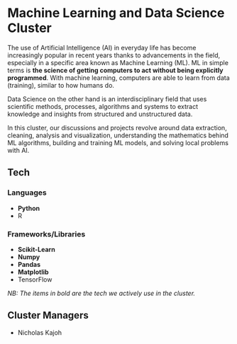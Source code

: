 # Machine Learning and Data Science Cluster
The use of Artificial Intelligence (AI) in everyday life has become increasingly popular in recent years thanks to advancements in the field, especially in a specific area known as Machine Learning (ML). ML in simple terms is **the science of getting computers to act without being explicitly programmed**. With machine learning, computers are able to learn from data (training), similar to how humans do.

Data Science on the other hand is an interdisciplinary field that uses scientific methods, processes, algorithms and systems to extract knowledge and insights from structured and unstructured data.

In this cluster, our discussions and projects revolve around data extraction, cleaning, analysis and visualization, understanding the mathematics behind ML algorithms, building and training ML models, and solving local problems with AI.

## Tech
### Languages
- **Python**
- R

### Frameworks/Libraries
- **Scikit-Learn**
- **Numpy**
- **Pandas**
- **Matplotlib**
- TensorFlow

*NB: The items in bold are the tech we actively use in the cluster.*

## Cluster Managers
- Nicholas Kajoh